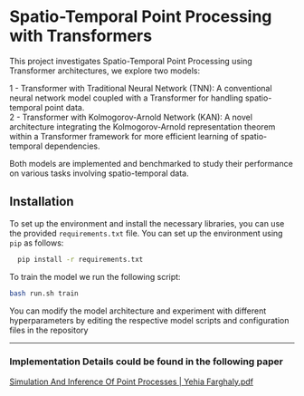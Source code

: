# Spatio-Temporal Point Processing with Transformers

This project investigates Spatio-Temporal Point Processing using Transformer architectures, we explore two models:  

1 - Transformer with Traditional Neural Network (TNN): A conventional neural network model coupled with a Transformer for handling spatio-temporal point data.  
2 - Transformer with Kolmogorov-Arnold Network (KAN): A novel architecture integrating the Kolmogorov-Arnold representation theorem within a Transformer framework for more efficient learning of spatio-temporal dependencies.

Both models are implemented and benchmarked to study their performance on various tasks involving spatio-temporal data.


## Installation

To set up the environment and install the necessary libraries, you can use the provided `requirements.txt` file. You can set up the environment using `pip` as follows:

```bash
  pip install -r requirements.txt
```

To train the model we run the following script: 

```bash
bash run.sh train
```

You can modify the model architecture and experiment with different hyperparameters by editing the respective model scripts and configuration files in the repository

--- 
### Implementation Details could be found in the following paper

[Simulation And Inference Of Point Processes | Yehia Farghaly.pdf](https://github.com/user-attachments/files/17050439/Simulation.And.Inference.Of.Point.Processes.pdf)
